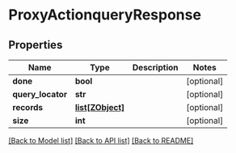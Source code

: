 # ProxyActionqueryResponse

## Properties
Name | Type | Description | Notes
------------ | ------------- | ------------- | -------------
**done** | **bool** |  | [optional] 
**query_locator** | **str** |  | [optional] 
**records** | [**list[ZObject]**](ZObject.md) |  | [optional] 
**size** | **int** |  | [optional] 

[[Back to Model list]](../README.md#documentation-for-models) [[Back to API list]](../README.md#documentation-for-api-endpoints) [[Back to README]](../README.md)


